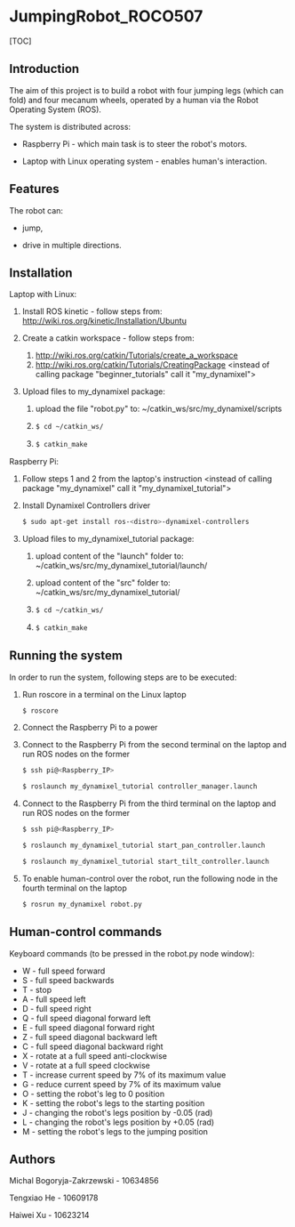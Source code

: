 # JumpingRobot_ROCO507

[TOC]

## Introduction

The aim of this project is to build a robot with four jumping legs (which can fold) and four mecanum wheels, operated by a human via the Robot Operating System (ROS).

The system is distributed across:

 - Raspberry Pi - which main task is to steer the robot's motors.

 - Laptop with Linux operating system - enables human's interaction.



## Features

The robot can:

- jump,

- drive in multiple directions.

## Installation

Laptop with Linux: 

1. Install ROS kinetic - follow steps from: http://wiki.ros.org/kinetic/Installation/Ubuntu

2. Create a catkin workspace - follow steps from: 

   1. http://wiki.ros.org/catkin/Tutorials/create_a_workspace
   2. http://wiki.ros.org/catkin/Tutorials/CreatingPackage <instead of calling package "beginner_tutorials" call it "my_dynamixel">

3. Upload files to my_dynamixel package:

   1. upload the file "robot.py" to: ~/catkin_ws/src/my_dynamixel/scripts

   2. ```bash
      $ cd ~/catkin_ws/
      ```

   3. ```bash
      $ catkin_make
      ```


Raspberry Pi:

1. Follow steps 1 and 2 from the laptop's instruction <instead of calling package "my_dynamixel" call it "my_dynamixel_tutorial">

2. Install Dynamixel Controllers driver

   ```bash
   $ sudo apt-get install ros-<distro>-dynamixel-controllers
   ```

3. Upload files to my_dynamixel_tutorial package:

   1. upload content of the "launch" folder to: ~/catkin_ws/src/my_dynamixel_tutorial/launch/

   2. upload content of the "src" folder to: ~/catkin_ws/src/my_dynamixel_tutorial/

   3. ```bash
      $ cd ~/catkin_ws/
      ```

   4. ```bash
      $ catkin_make
      ```

## Running the system

In order to run the system, following steps are to be executed:

1. Run roscore in a terminal on the Linux laptop

   ```bash
   $ roscore
   ```

2. Connect the Raspberry Pi to a power

3. Connect to the Raspberry Pi from the second terminal on the laptop and run ROS nodes on the former

   ```bash
   $ ssh pi@<Raspberry_IP>
   ```

   ```bash
   $ roslaunch my_dynamixel_tutorial controller_manager.launch
   ```

4. Connect to the Raspberry Pi from the third terminal on the laptop and run ROS nodes on the former

   ```bash
   $ ssh pi@<Raspberry_IP>
   ```

   ```bash
   $ roslaunch my_dynamixel_tutorial start_pan_controller.launch
   ```

   ```bash
   $ roslaunch my_dynamixel_tutorial start_tilt_controller.launch
   ```

5. To enable human-control over the robot, run the following node in the fourth terminal on the laptop

   ```bash
   $ rosrun my_dynamixel robot.py
   ```


## Human-control commands

Keyboard commands (to be pressed in the robot.py node window):

- W - full speed forward
- S - full speed backwards
- T - stop
- A - full speed left
- D - full speed right
- Q - full speed diagonal forward left
- E - full speed diagonal forward right
- Z - full speed diagonal backward left
- C - full speed diagonal backward right
- X - rotate at a full speed anti-clockwise
- V - rotate at a full speed clockwise
- T - increase current speed by 7% of its maximum value
- G - reduce current speed by 7% of its maximum value
- O - setting the robot's leg to 0 position
- K - setting the robot's legs to the starting position
- J - changing the robot's legs position by -0.05 (rad)
- L - changing the robot's legs position by +0.05 (rad)
- M - setting the robot's legs to the jumping position

## Authors

Michal Bogoryja-Zakrzewski - 10634856

Tengxiao He - 10609178

Haiwei Xu - 10623214